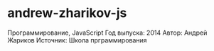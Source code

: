 # andrew-zharikov-js
Программирование, JavaScript
Год выпуска: 2014
Автор: Андрей Жариков
Источник: Школа прграммирования
